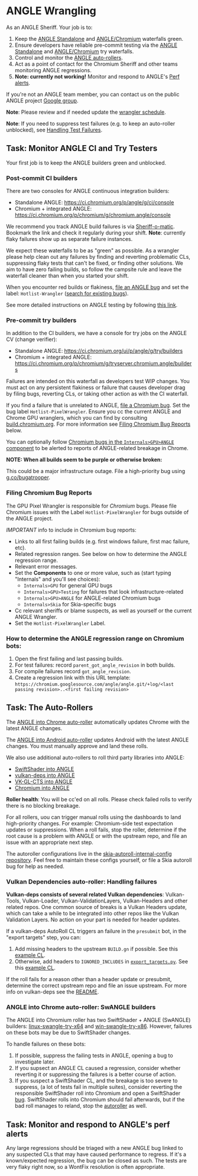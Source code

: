 # ANGLE Wrangling

As an ANGLE Sheriff. Your job is to:

 1. Keep the [ANGLE Standalone][StandaloneCI] and [ANGLE/Chromium][ANGLEChromiumCI] waterfalls green.
 1. Ensure developers have reliable pre-commit testing via the
    [ANGLE Standalone][StandaloneTry] and [ANGLE/Chromium][ANGLEChromiumTry] try waterfalls.
 1. Control and monitor the [ANGLE auto-rollers](#the-auto-rollers).
 1. Act as a point of contact for the Chromium Sheriff and other teams monitoring ANGLE regressions.
 1. **Note: currently not working!** Monitor and respond to ANGLE's [Perf alerts][PerfAlertGroup].

[StandaloneCI]: https://ci.chromium.org/p/angle/g/ci/console
[ANGLEChromiumCI]: https://ci.chromium.org/p/chromium/g/chromium.angle/console
[StandaloneTry]: https://ci.chromium.org/ui/p/angle/g/try/builders
[ANGLEChromiumTry]: https://ci.chromium.org/p/chromium/g/tryserver.chromium.angle/builders
[PerfAlertGroup]: https://groups.google.com/u/0/a/chromium.org/g/angle-perf-alerts

If you're not an ANGLE team member, you can contact us on the public ANGLE project
[Google group](https://groups.google.com/forum/#!forum/angleproject).

**Note**: Please review and if needed update the [wrangler schedule].

**Note**: If you need to suppress test failures (e.g. to keep an auto-roller unblocked), see
[Handling Test Failures](../doc/TestingAndProcesses.md).

[wrangler schedule]: https://rotations.corp.google.com/rotation/5080504293392384

## Task: Monitor ANGLE CI and Try Testers

Your first job is to keep the ANGLE builders green and unblocked.

### Post-commit CI builders

There are two consoles for ANGLE continuous integration builders:

 * Standalone ANGLE: https://ci.chromium.org/p/angle/g/ci/console
 * Chromium + integrated ANGLE: https://ci.chromium.org/p/chromium/g/chromium.angle/console

We recommend you track ANGLE build failures is via [Sheriff-o-matic][ANGLESoM].
Bookmark the link and check it regularly during your shift. **Note**:
currently flaky failures show up as separate failure instances.

[ANGLESoM]: https://sheriff-o-matic.appspot.com/angle

We expect these waterfalls to be as "green" as possible. As a wrangler
please help clean out any failures by finding and reverting problematic CLs,
suppressing flaky tests that can't be fixed, or finding other solutions. We
aim to have zero failing builds, so follow the campsite rule and leave the
waterfall cleaner than when you started your shift.

When you encounter red builds or flakiness, [file an ANGLE bug](http://anglebug.com/new)
and set the label: `Hotlist-Wrangler` ([search for existing bugs][WranglerBugs]).

[WranglerBugs]: https://bugs.chromium.org/p/angleproject/issues/list?q=Hotlist%3DWrangler&can=2

See more detailed instructions on ANGLE testing by following [this link](README.md).

### Pre-commit try builders

In addition to the CI builders, we have a console for try jobs on the ANGLE CV (change verifier):

 * Standalone ANGLE: https://ci.chromium.org/ui/p/angle/g/try/builders
 * Chromium + integrated ANGLE: https://ci.chromium.org/p/chromium/g/tryserver.chromium.angle/builders

Failures are intended on this waterfall as developers test WIP changes.
You must act on any persistent flakiness or failure that causes developer drag
by filing bugs, reverting CLs, or taking other action as with the CI waterfall.

If you find a failure that is unrelated to ANGLE, [file a Chromium bug](http://crbug.com/new).
Set the bug label `Hotlist-PixelWrangler`. Ensure you cc the current ANGLE and Chrome GPU
wranglers, which you can find by consulting
[build.chromium.org](https://ci.chromium.org/p/chromium/g/main/console).
For more information see [Filing Chromium Bug Reports](#filing-chromium-bug-reports) below.

You can optionally follow [Chromium bugs in the `Internals>GPU>ANGLE` component][ChromiumANGLEBugs]
to be alerted to reports of ANGLE-related breakage in Chrome.

[ChromiumANGLEBugs]: https://bugs.chromium.org/p/chromium/issues/list?q=component%3AInternals%3EGPU%3EANGLE&can=2

**NOTE: When all builds seem to be purple or otherwise broken:**

This could be a major infrastructure outage. File a high-priority bug using
[g.co/bugatrooper](http://g.co/bugatrooper).

### Filing Chromium Bug Reports

The GPU Pixel Wrangler is responsible for *Chromium* bugs. Please file
Chromium issues with the Label `Hotlist-PixelWrangler` for bugs outside of
the ANGLE project.

*IMPORTANT* info to include in Chromium bug reports:

 * Links to all first failing builds (e.g. first windows failure, first mac failure, etc).
 * Related regression ranges. See below on how to determine the ANGLE regression range.
 * Relevant error messages.
 * Set the **Components** to one or more value, such as (start typing "Internals" and you'll see choices):
   * `Internals>GPU` for general GPU bugs
   * `Internals>GPU>Testing` for failures that look infrastructure-related
   * `Internals>GPU>ANGLE` for ANGLE-related Chromium bugs
   * `Internals>Skia` for Skia-specific bugs
 * Cc relevant sheriffs or blame suspects, as well as yourself or the current ANGLE Wrangler.
 * Set the `Hotlist-PixelWrangler` Label.

### How to determine the ANGLE regression range on Chromium bots:

 1. Open the first failing and last passing builds.
 1. For test failures: record `parent_got_angle_revision` in both builds.
 1. For compile failures record `got_angle_revision`.
 1. Create a regression link with this URL template:
    `https://chromium.googlesource.com/angle/angle.git/+log/<last passing revision>..<first failing revision>`

## <a name="the-auto-rollers"></a>Task: The Auto-Rollers

The [ANGLE into Chrome auto-roller](https://autoroll.skia.org/r/angle-chromium-autoroll) automatically updates
Chrome with the latest ANGLE changes.

The [ANGLE into Android auto-roller](https://autoroll.skia.org/r/angle-android-autoroll) updates Android with
the latest ANGLE changes. You must manually approve and land these rolls.

We also use additional auto-rollers to roll third party libraries into ANGLE:

 * [SwiftShader into ANGLE](https://autoroll.skia.org/r/swiftshader-angle-autoroll)
 * [vulkan-deps into ANGLE](https://autoroll.skia.org/r/vulkan-deps-angle-autoroll)
 * [VK-GL-CTS into ANGLE](https://autoroll.skia.org/r/vk-gl-cts-angle-autoroll)
 * [Chromium into ANGLE](https://autoroll.skia.org/r/chromium-angle-autoroll)

**Roller health**: You will be cc'ed on all rolls. Please check failed rolls
  to verify there is no blocking breakage.

For all rollers, uou can trigger manual rolls using the dashboards to land
high-priority changes. For example: Chromium-side test expectation updates or
suppressions. When a roll fails, stop the roller, determine if the root cause
is a problem with ANGLE or with the upstream repo, and file an issue with an
appropriate next step.

The autoroller configurations live in the
[skia-autoroll-internal-config repository](https://skia.googlesource.com/skia-autoroll-internal-config.git/+/main/skia-public).
Feel free to maintain these configs yourself, or file a Skia autoroll bug for help as needed.

### Vulkan Dependencies auto-roller: Handling failures

**Vulkan-deps consists of several related Vulkan dependencies**: Vulkan-Tools,
Vulkan-Loader, Vulkan-ValidationLayers, Vulkan-Headers and other related
repos. One common source of breaks is a Vulkan Headers update, which can take
a while to be integrated into other repos like the Vulkan Validation Layers.
No action on your part is needed for header updates.

If a vulkan-deps AutoRoll CL triggers an failure in the `presubmit` bot, in
the "export targets" step, you can:

 1. Add missing headers to the upstream `BUILD.gn` if possible. See this [example CL][GNHeaderExample].
 1. Otherwise, add headers to `IGNORED_INCLUDES` in [`export_targets.py`][ExportTargetsPy]. See this
[example CL][ExportHeaderExample].

[GNHeaderExample]: https://github.com/KhronosGroup/Vulkan-Loader/pull/968
[ExportTargetsPy]: ../scripts/export_targets.py
[ExportHeaderExample]: https://chromium-review.googlesource.com/c/angle/angle/+/3399044

If the roll fails for a reason other than a header update or presubmit,
determine the correct upstream repo and file an issue upstream. For more info
on vulkan-deps see the
[README](https://chromium.googlesource.com/vulkan-deps/+/refs/heads/main/README.md). 

### ANGLE into Chrome auto-roller: SwANGLE builders

The ANGLE into Chromium roller has two SwiftShader + ANGLE (SwANGLE) builders:
[linux-swangle-try-x64](https://luci-milo.appspot.com/p/chromium/builders/try/linux-swangle-try-x64)
and
[win-swangle-try-x86](https://luci-milo.appspot.com/p/chromium/builders/try/win-swangle-try-x86).
However, failures on these bots may be due to SwiftShader changes.

To handle failures on these bots:
1. If possible, suppress the failing tests in ANGLE, opening a bug to investigate later.
1. If you supsect an ANGLE CL caused a regression,
   consider whether reverting it or suppressing the failures is a better course of action.
1. If you suspect a SwiftShader CL, and the breakage is too severe to suppress,
   (a lot of tests fail in multiple suites),
   consider reverting the responsible SwiftShader roll into Chromium
   and open a SwiftShader [bug](http://go/swiftshaderbugs). SwiftShader rolls into Chromium
   should fail afterwards, but if the bad roll manages to reland,
   stop the [autoroller](https://autoroll.skia.org/r/swiftshader-chromium-autoroll) as well.

## Task: Monitor and respond to ANGLE's perf alerts

Any large regressions should be triaged with a new ANGLE bug linked to any suspected CLs that may
have caused performance to regress. If it's a known/expected regression, the bug can be closed as
such. The tests are very flaky right now, so a WontFix resolution is often appropriate.
